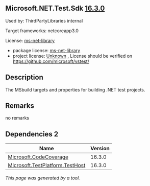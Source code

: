 Microsoft.NET.Test.Sdk [16.3.0](https://www.nuget.org/packages/Microsoft.NET.Test.Sdk/16.3.0)
--------------------

Used by: ThirdPartyLibraries internal

Target frameworks: netcoreapp3.0

License: [ms-net-library](../../../../licenses/ms-net-library) 

- package license: [ms-net-library](http://www.microsoft.com/web/webpi/eula/net_library_eula_enu.htm) 
- project license: [Unknown](https://raw.githubusercontent.com/microsoft/vstest/master/LICENSE) , License should be verified on https://github.com/microsoft/vstest/

Description
-----------
The MSbuild targets and properties for building .NET test projects.

Remarks
-----------
no remarks

Dependencies 2
-----------

|Name|Version|
|----------|:----|
|[Microsoft.CodeCoverage](../../../../packages/nuget.org/microsoft.codecoverage/16.3.0)|16.3.0|
|[Microsoft.TestPlatform.TestHost](../../../../packages/nuget.org/microsoft.testplatform.testhost/16.3.0)|16.3.0|

*This page was generated by a tool.*